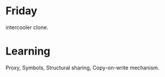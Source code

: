 # Friday
intercooler clone. 
# Learning
Proxy, Symbols, Structural sharing, Copy-on-write mechanism.
